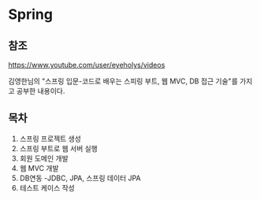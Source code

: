 # Spring

## 참조
https://www.youtube.com/user/eyeholys/videos

김영한님의 "스프링 입문-코드로 배우는 스피링 부트, 웹  MVC, DB 접근 기술"를 가지고 공부한 내용이다.

## 목차
1. 스프링 프로젝트 생성
2. 스프링 부트로 웹 서버 실행
3. 회원 도메인 개발
4. 웹 MVC 개발
5. DB연동 -JDBC, JPA, 스프링 데이터 JPA
6. 테스트 케이스 작성


